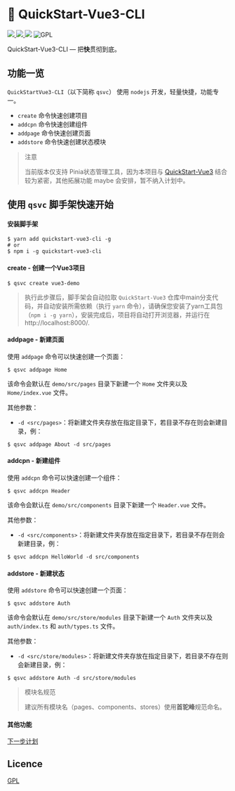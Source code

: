 

<p align="center">
<h1>🐾 QuickStart-Vue3-CLI</h1>
</p>
<p>
  <a href="https://www.npmjs.org/package/quickstart-vue3-cli" target='_blank'>
    <img src="https://img.shields.io/npm/v/quickstart-vue3-cli">
  </a>
  <a href="https://npmcharts.com/compare/quickstart-vue3-cli?minimal=true" target='_blank'>
    <img src="https://img.shields.io/npm/dt/quickstart-vue3-cli.svg">
  </a>
    <img src="https://img.shields.io/github/languages/code-size/yesmore/QuickStart-Vue3-CLI">
    <img src="https://img.shields.io/github/license/yesmore/QuickStart-Vue3-CLI" alt="GPL"/> 
</p>


QuickStart-Vue3-CLI — 把**快**贯彻到底。

## 功能一览

`QuickStartVue3-CLI`（以下简称 `qsvc`） 使用 `nodejs` 开发，轻量快捷，功能专一。

- `create` 命令快速创建项目
- `addcpn` 命令快速创建组件
- `addpage` 命令快速创建页面
- `addstore` 命令快速创建状态模块

> 注意
>
> 当前版本仅支持 Pinia状态管理工具，因为本项目与 [QuickStart-Vue3](https://github.com/yesmore/QuickStart-Vue3) 结合较为紧密，其他拓展功能 maybe 会安排，暂不纳入计划中。

## 使用 `qsvc` 脚手架快速开始

#### 安装脚手架

```shell
$ yarn add quickstart-vue3-cli -g
# or
$ npm i -g quickstart-vue3-cli
```

#### create - 创建一个Vue3项目

```shell
$ qsvc create vue3-demo
```

> 执行此步骤后，脚手架会自动拉取 `QuickStart-Vue3` 仓库中main分支代码，并自动安装所需依赖（执行 `yarn` 命令），请确保您安装了yarn工具包（`npm i -g yarn`），安装完成后，项目将自动打开浏览器，并运行在 http://localhost:8000/.

#### addpage - 新建页面

使用 `addpage` 命令可以快速创建一个页面：

```shell
$ qsvc addpage Home
```

该命令会默认在 `demo/src/pages` 目录下新建一个 `Home` 文件夹以及 `Home/index.vue` 文件。

其他参数：

- `-d <src/pages>`：将新建文件夹存放在指定目录下，若目录不存在则会新建目录，例：

```shell
$ qsvc addpage About -d src/pages
```



#### addcpn - 新建组件

使用 `addcpn` 命令可以快速创建一个组件：

```shell
$ qsvc addcpn Header
```

该命令会默认在 `demo/src/components` 目录下新建一个 `Header.vue` 文件。

其他参数：

- `-d <src/components>`：将新建文件夹存放在指定目录下，若目录不存在则会新建目录，例：

```shell
$ qsvc addcpn HelloWorld -d src/components
```



#### addstore - 新建状态

使用 `addstore` 命令可以快速创建一个页面：

```shell
$ qsvc addstore Auth
```

该命令会默认在 `demo/src/store/modules` 目录下新建一个 `Auth` 文件夹以及 `auth/index.ts` 和 `auth/types.ts` 文件。

其他参数：

- `-d <src/store/modules>`：将新建文件夹存放在指定目录下，若目录不存在则会新建目录，例：

```shell
$ qsvc addstore Auth -d src/store/modules
```

> 模块名规范
>
> 建议所有模块名（pages、components、stores）使用**首驼峰**规范命名。

#### 其他功能

[下一步计划]()



## Licence

[GPL](https://github.com/yesmore/QuickStart-Vue3-CLI/blob/main/LICENSE)

